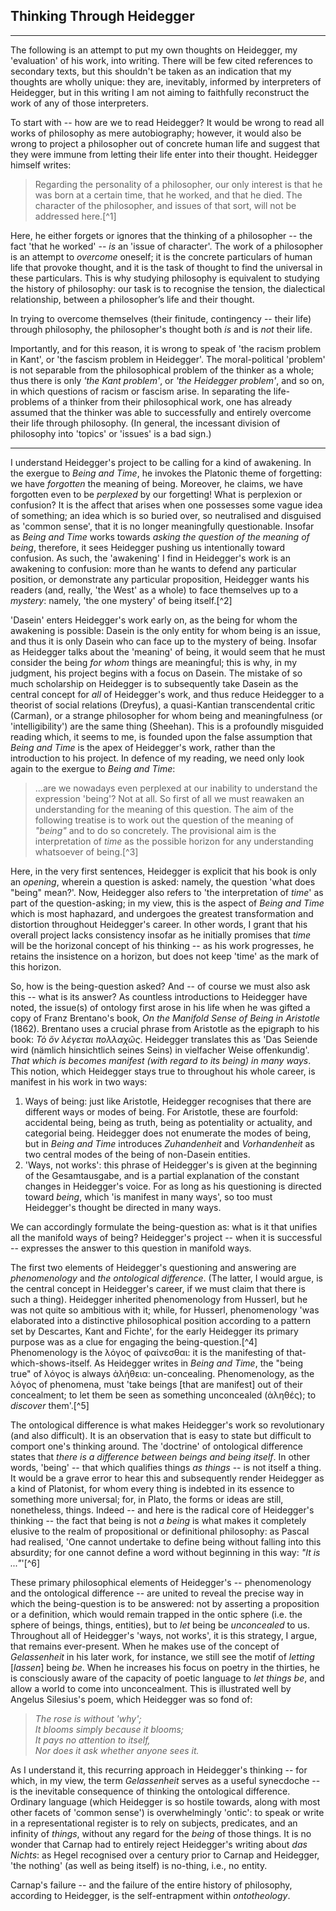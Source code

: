 ## Thinking Through Heidegger

---

The following is an attempt to put my own thoughts on Heidegger, my 'evaluation'
of his work, into writing. There will be few cited references to secondary
texts, but this shouldn't be taken as an indication that my thoughts are wholly
unique: they are, inevitably, informed by interpreters of Heidegger, but in this
writing I am not aiming to faithfully reconstruct the work of any of those
interpreters.

To start with -- how are we to read Heidegger? It would be wrong to read all
works of philosophy as mere autobiography; however, it would also be wrong to
project a philosopher out of concrete human life and suggest that they were
immune from letting their life enter into their thought. Heidegger himself
writes:

> Regarding the personality of a philosopher, our only interest is that he was
> born at a certain time, that he worked, and that he died. The character of the
> philosopher, and issues of that sort, will not be addressed here.[^1]

Here, he either forgets or ignores that the thinking of a philosopher -- the
fact 'that he worked' -- *is* an 'issue of character'. The work of a philosopher
is an attempt to *overcome* oneself; it is the concrete particulars of human
life that provoke thought, and it is the task of thought to find the universal
in these particulars. This is why studying philosophy is equivalent to studying
the history of philosophy: our task is to recognise the tension, the dialectical
relationship, between a philosopher’s life and their thought.

In trying to overcome themselves (their finitude, contingency -- their life)
through philosophy, the philosopher's thought both *is* and is *not* their life.

Importantly, and for this reason, it is wrong to speak of 'the racism problem in
Kant', or 'the fascism problem in Heidegger'. The moral-political 'problem' is
not separable from the philosophical problem of the thinker as a whole; thus
there is only *'the Kant problem'*, or *'the Heidegger problem'*, and so on, in
which questions of racism or fascism arise.  In separating the life-problems of
a thinker from their philosophical work, one has already assumed that the
thinker was able to successfully and entirely overcome their life through
philosophy. (In general, the incessant division of philosophy into 'topics' or
'issues' is a bad sign.)

---

I understand Heidegger's project to be calling for a kind of awakening. In the
exergue to *Being and Time*, he invokes the Platonic theme of forgetting: we
have *forgotten* the meaning of being. Moreover, he claims, we have forgotten
even to be *perplexed* by our forgetting! What is perplexion or confusion? It is
the affect that arises when one possesses some vague idea of something; an idea
which is so buried over, so neutralised and disguised as 'common sense', that it
is no longer meaningfully questionable. Insofar as *Being and Time* works
towards *asking the question of the meaning of being*, therefore, it sees
Heidegger pushing us intentionally toward confusion. As such, the 'awakening' I
find in Heidegger's work is an awakening to confusion: more than he wants to
defend any particular position, or demonstrate any particular proposition,
Heidegger wants his readers (and, really, 'the West' as a whole) to face
themselves up to a *mystery*: namely, 'the one mystery' of being itself.[^2]

'Dasein' enters Heidegger's work early on, as the being for whom the awakening
is possible: Dasein is the only entity for whom being is an issue, and thus it
is only Dasein who can face up to the mystery of being. Insofar as Heidegger
talks about the 'meaning' of being, it would seem that he must consider the
being *for whom* things are meaningful; this is why, in my judgment, his project
begins with a focus on Dasein. The mistake of so much scholarship on Heidegger
is to subsequently take Dasein as the central concept for *all* of Heidegger's
work, and thus reduce Heidegger to a theorist of social relations (Dreyfus), a
quasi-Kantian transcendental critic (Carman), or a strange philosopher for whom
being and meaningfulness (or 'intelligibility') are the same thing (Sheehan).
This is a profoundly misguided reading which, it seems to me, is founded upon
the false assumption that *Being and Time* is the apex of Heidegger's work,
rather than the introduction to his project. In defence of my reading, we need
only look again to the exergue to *Being and Time*:

> ...are we nowadays even perplexed at our inability to understand the
> expression 'being'? Not at all. So first of all we must reawaken an
> understanding for the meaning of this question. The aim of the following
> treatise is to work out the question of the meaning of *"being"* and to do so
> concretely. The provisional aim is the interpretation of *time* as the
> possible horizon for any understanding whatsoever of being.[^3]

Here, in the very first sentences, Heidegger is explicit that his book is only
an *opening*, wherein a question is asked: namely, the question 'what does
"being" mean?'. Now, Heidegger also refers to 'the interpretation of *time*' as
part of the question-asking; in my view, this is the aspect of *Being and Time*
which is most haphazard, and undergoes the greatest transformation and
distortion throughout Heidegger's career. In other words, I grant that his
overall project lacks consistency insofar as he initially promises that *time*
will be the horizonal concept of his thinking -- as his work progresses, he
retains the insistence on a horizon, but does not keep 'time' as the mark of
this horizon.

So, how is the being-question asked? And -- of course we must also ask this --
what is its answer? As countless introductions to Heidegger have noted, the
issue(s) of ontology first arose in his life when he was gifted a copy of Franz
Brentano's book, *On the Manifold Sense of Being in Aristotle* (1862). Brentano
uses a crucial phrase from Aristotle as the epigraph to his book: *Τὸ ὂν λέγεται
πολλαχῶς*. Heidegger translates this as 'Das Seiende wird (nämlich hinsichtlich
seines Seins) in vielfacher Weise offenkundig'. *That which is becomes manifest
(with regard to its being) in many ways*. This notion, which Heidegger stays
true to throughout his whole career, is manifest in his work in two ways:

1. Ways of being: just like Aristotle, Heidegger recognises that there are
   different ways or modes of being. For Aristotle, these are fourfold:
   accidental being, being as truth, being as potentiality or actuality, and
   categorial being. Heidegger does not enumerate the modes of being, but in
   *Being and Time* introduces *Zuhandenheit* and *Vorhandenheit* as two central
   modes of the being of non-Dasein entities.
2. 'Ways, not works': this phrase of Heidegger's is given at the beginning of
   the Gesamtausgabe, and is a partial explanation of the constant changes in
   Heidegger's voice. For as long as his questioning is directed toward *being*,
   which 'is manifest in many ways', so too must Heidegger's thought be directed
   in many ways.

We can accordingly formulate the being-question as: what is it that unifies all
the manifold ways of being? Heidegger's project -- when it is successful --
expresses the answer to this question in manifold ways.

The first two elements of Heidegger's questioning and answering are
*phenomenology* and *the ontological difference*. (The latter, I would argue, is
the central concept in Heidegger's career, if we must claim that there is such a
thing). Heidegger inherited phenomenology from Husserl, but he was not quite so
ambitious with it; while, for Husserl, phenomenology 'was elaborated into a
distinctive philosophical position according to a pattern set by Descartes, Kant
and Fichte', for the early Heidegger its primary purpose was as a clue for
engaging the being-question.[^4] Phenomenology is the λόγος of φαίνεσθαι: it is
the manifesting of that-which-shows-itself. As Heidegger writes in *Being and
Time*, the "being true" of λόγος is always ἀλήθεια: un-concealing.
Phenomenology, as the λόγος of phenomena, must 'take beings [that are manifest]
out of their concealment; to let them be seen as something unconcealed (ἀληθές);
to *discover* them'.[^5]

The ontological difference is what makes Heidegger's work so revolutionary (and
also difficult). It is an observation that is easy to state but difficult to
comport one's thinking around. The 'doctrine' of ontological difference states
that *there is a difference between beings and being itself*. In other words,
'being' -- that which qualifies things *as things* -- is not itself a thing. It
would be a grave error to hear this and subsequently render Heidegger as a kind
of Platonist, for whom every thing is indebted in its essence to something more
universal; for, in Plato, the forms or ideas are still, nonetheless, things.
Indeed -- and here is the radical core of Heidegger's thinking -- the fact that
being is not *a being* is what makes it completely elusive to the realm of
propositional or definitional philosophy: as Pascal had realised, 'One cannot
undertake to define being without falling into this absurdity; for one cannot
define a word without beginning in this way: *"It is ..."*'[^6]

These primary philosophical elements of Heidegger's -- phenomenology and the
ontological difference -- are united to reveal the precise way in which the
being-question is to be answered: not by asserting a proposition or a
definition, which would remain trapped in the ontic sphere (i.e. the sphere of
beings, things, entities), but to *let* being be *unconcealed* to us. Throughout
all of Heidegger's 'ways, not works', it is this strategy, I argue, that remains
ever-present. When he makes use of the concept of *Gelassenheit* in his later
work, for instance, we still see the motif of *letting* [*lassen*] being *be*.
When he increases his focus on poetry in the thirties, he is consciously aware
of the capacity of poetic language to *let things be*, and allow a world to come
into unconcealment. This is illustrated well by Angelus Silesius's poem, which
Heidegger was so fond of:

> *The rose is without 'why';<br>
> It blooms simply because it blooms;<br>
> It pays no attention to itself,<br>
> Nor does it ask whether anyone sees it.*

As I understand it, this recurring approach in Heidegger's thinking -- for
which, in my view, the term *Gelassenheit* serves as a useful synecdoche -- is
the inevitable consequence of thinking the ontological difference. Ordinary
language (which Heidegger is so hostile towards, along with most other facets of
'common sense') is overwhelmingly 'ontic': to speak or write in a
representational register is to rely on subjects, predicates, and an infinity of
*things*, without any regard for the *being* of those things. It is no wonder
that Carnap had to entirely reject Heidegger's writing about *das Nichts*: as
Hegel recognised over a century prior to Carnap and Heidegger, 'the nothing' (as
well as being itself) is no-thing, i.e., no entity.

Carnap's failure -- and the failure of the entire history of philosophy,
according to Heidegger, is the self-entrapment within *ontotheology*.
